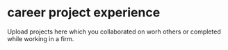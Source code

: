 # career project experience

Upload projects here which you collaborated on worh others or completed while working in a firm.
